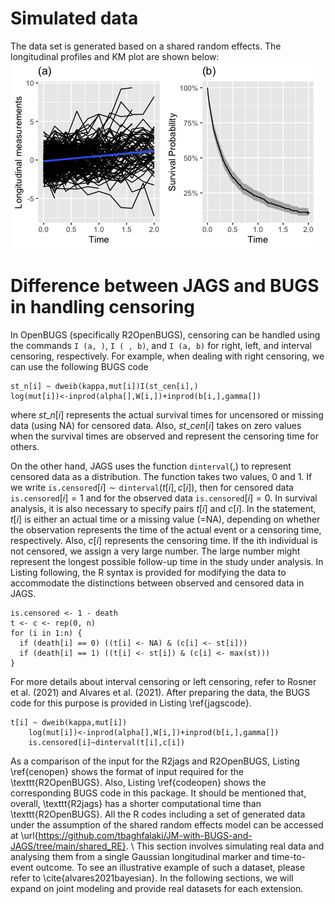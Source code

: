 
# Simulated data
The data set is generated based on a shared random effects. The longitudinal profiles and KM plot are shown below: 
![](/Figures/srm.png) 

# Difference between JAGS and BUGS in handling censoring
In OpenBUGS (specifically R2OpenBUGS), censoring can be handled using the commands $`\texttt{I (a, )}`$, $`\texttt{I ( , b)}`$, and $`\texttt{I (a, b)}`$ for right, left, and interval censoring, respectively. For example, when dealing with right censoring, we can use the following BUGS code 
  ```{r setup, include=FALSE}
 st_n[i] ~ dweib(kappa,mut[i])I(st_cen[i],)
 log(mut[i])<-inprod(alpha[],W[i,])+inprod(b[i,],gamma[])
```
where $`st\_n[i]`$ represents the actual survival times for uncensored or missing data (using NA) for censored data. Also, $`st\_cen[i]`$ takes on zero values when the survival times are observed and represent the censoring time for others.

On the other hand, JAGS uses the function $`\texttt{dinterval}(,)`$ to represent censored data as a distribution. The function takes two values, 0 and 1. If we write $`\texttt{is.censored}[i]\sim \texttt{dinterval}(t[i], c[i])`$, then for censored data $`\texttt{is.censored}[i]=1`$ and for the observed data $`\texttt{is.censored}[i]=0`$.
In survival analysis, it is also necessary to specify pairs $`t[i]`$ and $`c[i]`$. In the statement, $`t[i]`$ is either an actual time or a missing value (=NA), depending on whether the observation represents the time of the actual event or a censoring time, respectively. Also, $`c[i]`$ represents the censoring time. If the ith individual is not censored, we assign a very large number. The large number might represent the longest possible follow-up time in the study under analysis. In Listing following, the R syntax is provided for modifying the data to accommodate the distinctions between observed and censored data in JAGS.
```{r setup, include=FALSE}
is.censored <- 1 - death
t <- c <- rep(0, n)
for (i in 1:n) {
  if (death[i] == 0) ((t[i] <- NA) & (c[i] <- st[i]))
  if (death[i] == 1) ((t[i] <- st[i]) & (c[i] <- max(st)))
}
```
For more details about interval censoring or left censoring, refer to Rosner et al. (2021) and Alvares et al. (2021). After preparing the data, the BUGS code for this purpose is provided in Listing \ref{jagscode}.
```{r setup, include=FALSE}
t[i] ~ dweib(kappa,mut[i]) 
    log(mut[i])<-inprod(alpha[],W[i,])+inprod(b[i,],gamma[])
    is.censored[i]~dinterval(t[i],c[i])
```
As a comparison of the input for the R2jags and R2OpenBUGS, Listing \ref{cenopen} shows the format of input required for the \texttt{R2OpenBUGS}. Also, Listing \ref{codeopen} shows the corresponding BUGS code in this package. It should be mentioned that, overall, \texttt{R2jags} has a shorter computational time than \texttt{R2OpenBUGS}. 
All the R codes including a set of generated data under the assumption of the shared random effects model can be accessed at \url{https://github.com/tbaghfalaki/JM-with-BUGS-and-JAGS/tree/main/shared_RE}. \\
This section involves simulating real data and analysing them from a single Gaussian longitudinal marker and time-to-event outcome. To see an illustrative example of such a dataset, please refer to \cite{alvares2021bayesian}. In the following sections, we will expand on joint modeling and provide real datasets for each extension.

